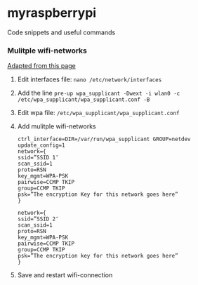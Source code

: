 myraspberrypi
=============

Code snippets and useful commands

### Mulitple wifi-networks
[Adapted from this page](http://www.instantsupportsite.com/self-help/raspberry-pi/raspberry-connect-multiple-wireless-networks/)

1. Edit interfaces file: ``nano /etc/network/interfaces`` 
2. Add the line ``pre-up wpa_supplicant -Dwext -i wlan0 -c /etc/wpa_supplicant/wpa_supplicant.conf -B``
3. Edit wpa file: ``/etc/wpa_supplicant/wpa_supplicant.conf``
4. Add mulitple wifi-networks

      ```
      ctrl_interface=DIR=/var/run/wpa_supplicant GROUP=netdev
      update_config=1
      network={
      ssid=”SSID 1″
      scan_ssid=1
      proto=RSN
      key_mgmt=WPA-PSK
      pairwise=CCMP TKIP
      group=CCMP TKIP
      psk=”The encryption Key for this network goes here”
      }
      
      network={
      ssid=”SSID 2″
      scan_ssid=1
      proto=RSN
      key_mgmt=WPA-PSK
      pairwise=CCMP TKIP
      group=CCMP TKIP
      psk=”The encryption key for this network goes here”
      }
      ```
5. Save and restart wifi-connection
